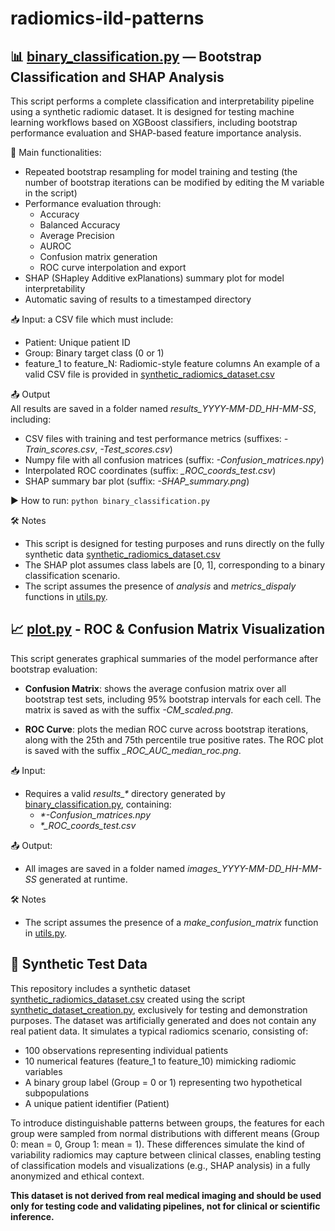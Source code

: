 # radiomics-ild-patterns

## 📊 [binary_classification.py](./binary_classification.py) — Bootstrap Classification and SHAP Analysis
This script performs a complete classification and interpretability pipeline using a synthetic radiomic dataset. It is designed for testing machine learning workflows based on XGBoost classifiers, including bootstrap performance evaluation and SHAP-based feature importance analysis.

🔧 Main functionalities:   
- Repeated bootstrap resampling for model training and testing (the number of bootstrap iterations can be modified by editing the M variable in the script)
- Performance evaluation through:
  - Accuracy
  - Balanced Accuracy
  - Average Precision
  - AUROC
  - Confusion matrix generation
  - ROC curve interpolation and export
- SHAP (SHapley Additive exPlanations) summary plot for model interpretability
- Automatic saving of results to a timestamped directory

📥 Input: a CSV file which must include:
- Patient: Unique patient ID
- Group: Binary target class (0 or 1)
- feature_1 to feature_N: Radiomic-style feature columns
An example of a valid CSV file is provided in [synthetic_radiomics_dataset.csv](./synthetic_radiomics_dataset.csv)

📤 Output   
All results are saved in a folder named *results_YYYY-MM-DD_HH-MM-SS*, including:
- CSV files with training and test performance metrics (suffixes: *-Train_scores.csv*, *-Test_scores.csv*)
- Numpy file with all confusion matrices (suffix: *-Confusion_matrices.npy*)
- Interpolated ROC coordinates (suffix: *_ROC_coords_test.csv*)
- SHAP summary bar plot (suffix: *-SHAP_summary.png*)

▶️ How to run: ```python binary_classification.py```

🛠 Notes
- This script is designed for testing purposes and runs directly on the fully synthetic data [synthetic_radiomics_dataset.csv](./synthetic_radiomics_dataset.csv)
- The SHAP plot assumes class labels are [0, 1], corresponding to a binary classification scenario.
- The script assumes the presence of *analysis* and *metrics_dispaly* functions in [utils.py](./utils.py).

## 📈 [plot.py](./plot.py) - ROC & Confusion Matrix Visualization 
This script generates graphical summaries of the model performance after bootstrap evaluation:

- **Confusion Matrix**: shows the average confusion matrix over all bootstrap test sets, including 95% bootstrap intervals for each cell. The matrix is saved as with the suffix *-CM_scaled.png*.

- **ROC Curve**: plots the median ROC curve across bootstrap iterations, along with the 25th and 75th percentile true positive rates. The ROC plot is saved with the suffix *_ROC_AUC_median_roc.png*.

📥 Input:
- Requires a valid *results_\** directory generated by [binary_classification.py](./binary_classification.py), containing:
  - *\*-Confusion_matrices.npy*
  - *\*_ROC_coords_test.csv*

📤 Output:
- All images are saved in a folder named *images_YYYY-MM-DD_HH-MM-SS* generated at runtime.

🛠 Notes   
- The script assumes the presence of a *make_confusion_matrix* function in [utils.py](./utils.py).

## 🧪 Synthetic Test Data
This repository includes a synthetic dataset [synthetic_radiomics_dataset.csv](./synthetic_radiomics_dataset.csv) created using the script [synthetic_dataset_creation.py](./synthetic_dataset_creation.py), exclusively for testing and demonstration purposes. The dataset was artificially generated and does not contain any real patient data. It simulates a typical radiomics scenario, consisting of:   
- 100 observations representing individual patients
- 10 numerical features (feature_1 to feature_10) mimicking radiomic variables
- A binary group label (Group = 0 or 1) representing two hypothetical subpopulations
- A unique patient identifier (Patient)

To introduce distinguishable patterns between groups, the features for each group were sampled from normal distributions with different means (Group 0: mean = 0, Group 1: mean = 1). These differences simulate the kind of variability radiomics may capture between clinical classes, enabling testing of classification models and visualizations (e.g., SHAP analysis) in a fully anonymized and ethical context.

**This dataset is not derived from real medical imaging and should be used only for testing code and validating pipelines, not for clinical or scientific inference.**
